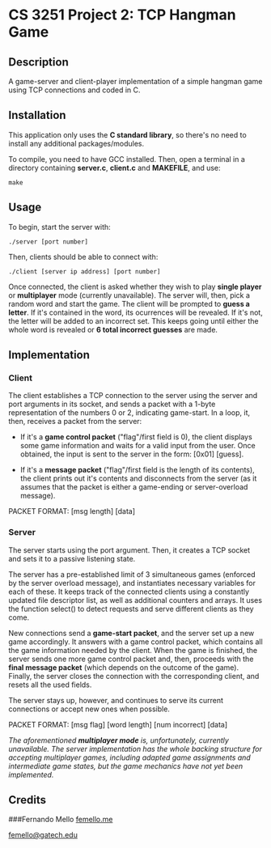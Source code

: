 # CS 3251 Project 2: TCP Hangman Game

## Description

A game-server and client-player implementation of a simple hangman game using TCP connections and coded in C.

## Installation

This application only uses the **C standard library**, so there's no need to install any additional packages/modules.

To compile, you need to have GCC installed. Then, open a terminal in a directory containing **server.c**, **client.c** and **MAKEFILE**, and use:

```
make
```

## Usage

To begin, start the server with:

```
./server [port number]
```

Then, clients should be able to connect with:

```
./client [server ip address] [port number]
```

Once connected, the client is asked whether they wish to play **single player** or **multiplayer** mode (currently unavailable). The server will, then, pick a random word and start the game. The client will be prompted to **guess a letter**. If it's contained in the word, its ocurrences will be revealed. If it's not, the letter will be added to an incorrect set. This keeps going until either the whole word is revealed or **6 total incorrect guesses** are made.

## Implementation

### Client

The client establishes a TCP connection to the server using the server and port arguments in its socket, and sends a packet with a 1-byte representation of the numbers 0 or 2, indicating game-start. In a loop, it, then, receives a packet from the server:

- If it's a **game control packet** ("flag"/first field is 0), the client displays some game information and waits for a valid input from the user. Once obtained, the input is sent to the server in the form: [0x01] [guess].

- If it's a **message packet** ("flag"/first field is the length of its contents), the client prints out it's contents and disconnects from the server (as it assumes that the packet is either a game-ending or server-overload message).

PACKET FORMAT: [msg length] [data]

### Server

The server starts using the port argument. Then, it creates a TCP socket and sets it to a passive listening state.

The server has a pre-established limit of 3 simultaneous games (enforced by the server overload message), and instantiates necessary variables for each of these. It keeps track of the connected clients using a constantly updated file descriptor list, as well as additional counters and arrays. It uses the function select() to detect requests and serve different clients as they come.

New connections send a **game-start packet**, and the server set up a new game accordingly. It answers with a game control packet, which contains all the game information needed by the client. When the game is finished, the server sends one more game control packet and, then, proceeds with the **final message packet** (which depends on the outcome of the game). Finally, the server closes the connection with the corresponding client, and resets all the used fields.

The server stays up, however, and continues to serve its current connections or accept new ones when possible.

PACKET FORMAT: [msg flag] [word length] [num incorrect] [data]

*The aforementioned **multiplayer mode** is, unfortunately, currently unavailable. The server implementation has the whole backing structure for accepting multiplayer games, including adapted game assignments and intermediate game states, but the game mechanics have not yet been implemented.*

## Credits

###Fernando Mello
[femello.me](http://femello.me)

femello@gatech.edu
